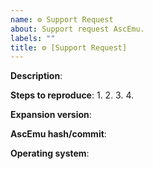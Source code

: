 ```yaml
---
name: ⚙ Support Request
about: Support request AscEmu.
labels: ""
title: ⚙ [Support Request] 
---
```


**Description**: 



**Steps to reproduce**: 
1. 
2. 
3. 
4.

**Expansion version**: <!-- (Add / Remove lines if necessary) -->
<!--
    Specify version - is required:
    - Patch 1.12.1 - Classic
    - Patch 2.4.3 - TBC
    - Patch 3.3.5 - WoTLK
    - Patch 4.3.4 - Cataclysm
    - Patch 5.4.8 - Mop
-->



**AscEmu hash/commit**: 



**Operating system**: <!-- (Add / Remove lines if necessary) -->
<!--
    Specify the operating system - is required:
    - Platform: CentOS
    - Platform: Linux
    - Platform: MacOSX
    - Platform: Windows
-->


